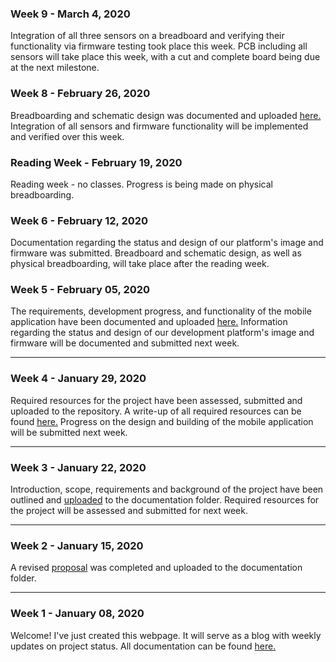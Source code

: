 <html>
  <head></head>
  <body>
   <h3 id="march-4-2020-week-9">Week 9 - March 4, 2020</h3>
   <p>Integration of all three sensors on a breadboard and verifying their functionality via firmware testing took place this week. PCB including all sensors will take place this week, with a cut and complete board being due at the next milestone.</p>
   <h3 id="february-26-2020-week-8">Week 8 - February 26, 2020</h3>
   <p>Breadboarding and schematic design was documented and uploaded <a href="https://github.com/Breezydust/SmartWatch/blob/master/Documentation/BreadboardIndependentPCBs.docx">here.</a> Integration of all sensors and firmware functionality will be implemented and verified over this week. </p>
   <h3 id="february-19-2020-reading-week">Reading Week - February 19, 2020</h3>
   <p>Reading week - no classes. Progress is being made on physical breadboarding.
   <h3 id="february-12-2020-week-6">Week 6 - February 12, 2020</h3>
   <p>Documentation regarding the status and design of our platform's image and firmware was submitted. Breadboard and schematic design, as well as physical breadboarding, will take place after the reading week. </p>
   <h3 id="february-05-2020-week-5">Week 5 - February 05, 2020</h3>
   <p>The requirements, development progress, and functionality of the mobile application have been documented and uploaded <a href="https://github.com/Breezydust/SmartWatch/blob/master/Documentation/MobileApplication.docx">here.</a> Information regarding the status and design of our development platform's image and firmware will be documented and submitted next week.</p>
   <hr>
   
   <h3 id="january-29-2020-week-4">Week 4 - January 29, 2020</h3>
   <p>Required resources for the project have been assessed, submitted and uploaded to the repository. A write-up of all required resources can be found <a href="https://github.com/Breezydust/SmartWatch/blob/master/Documentation/RequiredResources.docx">here.</a> Progress on the design and building of the mobile application will be submitted next week.</p>
   <hr>
    
   <h3 id="january-22-2020-week-3">Week 3 - January 22, 2020</h3>
   <p>Introduction, scope, requirements and background of the project have been outlined and <a href="https://github.com/Breezydust/SmartWatch/blob/master/Documentation/IntroductionBackground.docx">uploaded</a> to the documentation folder. Required resources for the project will be assessed and submitted for next week.</p>
   <hr>
    
   <h3 id="january-15-2020-week-2">Week 2 - January 15, 2020</h3>
   <p>A revised <a href="https://github.com/Breezydust/SmartWatch/blob/master/Documentation/Proposal.docx">proposal</a> was      completed and uploaded to the documentation folder.</p>
   <hr>
    
   <h3 id="january-08-2020-week-1">Week 1 - January 08, 2020</h3>
   <p>Welcome! I've just created this webpage. It will serve as a blog with weekly updates on project status. 
All documentation can be found <a href="https://github.com/Breezydust/SmartWatch/tree/master/Documentation">here.</a></p>
  </body>
</html>
